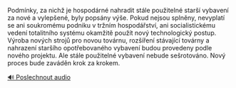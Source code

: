 
Podmínky, za nichž je hospodárné nahradit stále použitelné starší vybavení za nové a vylepšené, byly popsány výše. Pokud nejsou splněny, nevyplatí se ani soukromému podniku v tržním hospodářství, ani socialistickému vedení totalitního systému okamžitě použít nový technologický postup. Výroba nových strojů pro novou továrnu, rozšíření stávající továrny a nahrazení staršího opotřebovaného vybavení budou provedeny podle nového projektu. Ale stále použitelné vybavení nebude sešrotováno. Nový proces bude zaváděn krok za krokem.

[🔊 Poslechnout audio](/data/7-paragraphs/audio/chapter_93/para_007-Podmnky-za-nich-je-hospodrn-nahradit-stle-po.mp3)
